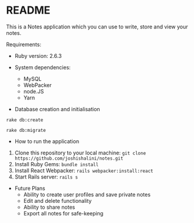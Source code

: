 # README

This is a Notes application which you can use to write, store and view your notes.

Requirements:

* Ruby version: 2.6.3	

* System dependencies:
	- MySQL
	- WebPacker
	- node.JS
	- Yarn

* Database creation and initialisation

`rake db:create`

`rake db:migrate`

* How to run the application

1. Clone this repository to your local machine: 
`git clone https://github.com/joshishalini/notes.git`
2. Install Ruby Gems:
`bundle install`
3. Install React Webpacker: 
`rails webpacker:install:react`
4. Start Rails server: 
`rails s`

* Future Plans
	- Ability to create user profiles and save private notes
	- Edit and delete functionality
	- Ability to share notes
	- Export all notes for safe-keeping

